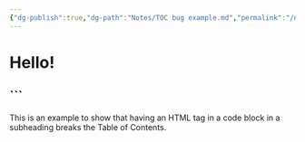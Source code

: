 ```yaml
---
{"dg-publish":true,"dg-path":"Notes/TOC bug example.md","permalink":"/notes/toc-bug-example/"}
---
```



# Hello!

## `<test>``

This is an example to show that having an HTML tag in a code block in a subheading breaks the Table of Contents.

